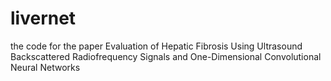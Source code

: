 # livernet
the code for the paper Evaluation of Hepatic Fibrosis Using Ultrasound Backscattered Radiofrequency Signals and One-Dimensional Convolutional Neural Networks
